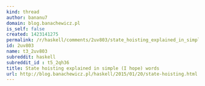 ```yaml
---
kind: thread
author: bananu7
domain: blog.banachewicz.pl
is_self: false
created: 1423141275
permalink: /r/haskell/comments/2uv803/state_hoisting_explained_in_simple_i_hope_words/
id: 2uv803
name: t3_2uv803
subreddit: haskell
subreddit_id : t5_2qh36
title: State hoisting explained in simple (I hope) words
url: http://blog.banachewicz.pl/haskell/2015/01/20/state-hoisting.html
---
```



